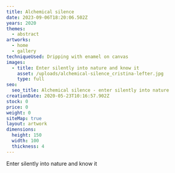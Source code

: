 ```yaml
---
title: Alchemical silence
date: 2023-09-06T18:20:06.502Z
years: 2020
themes:
  - abstract
artworks:
  - home
  - gallery
techniqueUsed: Dripping with enamel on canvas
images:
  - title: Enter silently into nature and know it
    asset: /uploads/alchemical-silence_cristina-lefter.jpg
    type: full
seo:
  seo_title: Alchemical silence - enter silently into nature
creationDate: 2020-05-23T10:16:57.902Z
stock: 0
price: 0
weight: 0
siteMap: true
layout: artwork
dimensions:
  height: 150
  width: 100
  thickness: 4
---
```


Enter silently into nature and know it
